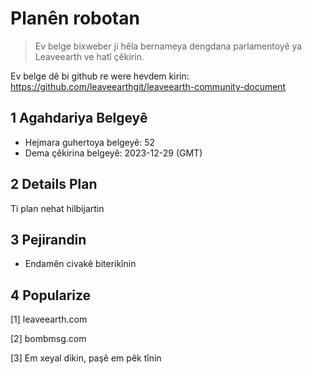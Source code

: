 # Planên robotan

>Ev belge bixweber ji hêla bernameya dengdana parlamentoyê ya Leaveearth ve hatî çêkirin.

Ev belge dê bi github re were hevdem kirin: https://github.com/leaveearthgit/leaveearth-community-document

## 1 Agahdariya Belgeyê

- Hejmara guhertoya belgeyê: 52
- Dema çêkirina belgeyê: 2023-12-29 (GMT)

## 2 Details Plan

Ti plan nehat hilbijartin

## 3 Pejirandin
* Endamên civakê biterikînin

## 4 Popularize
[1] leaveearth.com

[2] bombmsg.com

[3] Em xeyal dikin, paşê em pêk tînin
